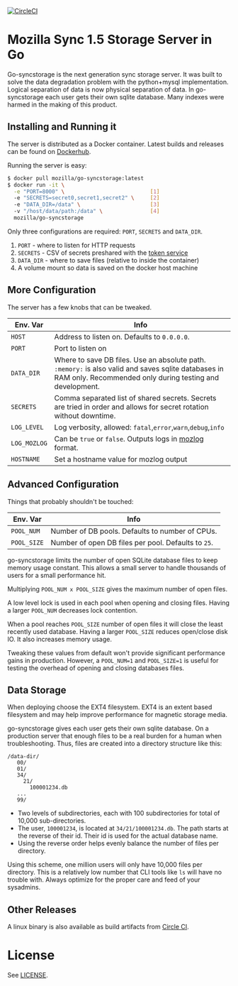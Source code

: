 [![CircleCI](https://circleci.com/gh/mozilla-services/go-syncstorage.svg?style=svg)](https://circleci.com/gh/mozilla-services/go-syncstorage)

# Mozilla Sync 1.5 Storage Server in Go

Go-syncstorage is the next generation sync storage server. It was built to solve the data degradation problem with the python+mysql implementation. Logical separation of data is now physical separation of data.  In go-syncstorage each user gets their own sqlite database. Many indexes were harmed in the making of this product.

## Installing and Running it

The server is distributed as a Docker container. Latest builds and releases can be found on [Dockerhub](https://hub.docker.com/r/mozilla/go-syncstorage).

Running the server is easy:

```bash
$ docker pull mozilla/go-syncstorage:latest
$ docker run -it \
  -e "PORT=8000" \                           [1]
  -e "SECRETS=secret0,secret1,secret2" \     [2]
  -e "DATA_DIR=/data" \                      [3]
  -v "/host/data/path:/data" \               [4]
  mozilla/go-syncstorage
```

Only three configurations are required: `PORT`, `SECRETS` and `DATA_DIR`.

1. `PORT` - where to listen for HTTP requests
2. `SECRETS` - CSV of secrets preshared with the [token service](https://github.com/mozilla-services/tokenserver/)
3. `DATA_DIR` - where to save files (relative to inside the container)
4. A volume mount so data is saved on the docker host machine

## More Configuration

The server has a few knobs that can be tweaked.

| Env. Var | Info |
|---|---|
| `HOST` | Address to listen on. Defaults to `0.0.0.0`. |
| `PORT` | Port to listen on |
| `DATA_DIR` | Where to save DB files. Use an absolute path. `:memory:` is also valid and saves sqlite databases in RAM only. Recommended only during testing and development. |
| `SECRETS` | Comma separated list of shared secrets. Secrets are tried in order and allows for secret rotation without downtime. |
| `LOG_LEVEL`| Log verbosity, allowed: `fatal`,`error`,`warn`,`debug`,`info`|
| `LOG_MOZLOG` | Can be `true` or `false`. Outputs logs in [mozlog](https://github.com/mozilla-services/Dockerflow/blob/master/docs/mozlog.md) format. |
| `HOSTNAME` | Set a hostname value for mozlog output |

## Advanced Configuration
Things that probably shouldn't be touched:

| Env. Var | Info |
|---|---|
| `POOL_NUM` | Number of DB pools. Defaults to number of CPUs.  |
| `POOL_SIZE` | Number of open DB files per pool. Defaults to `25`.  |

go-syncstorage limits the number of open SQLite database files to keep memory usage constant. This allows a small server to handle thousands of users for a small performance hit.

Multiplying `POOL_NUM x POOL_SIZE` gives the maximum number of open files.

A low level lock is used in each pool when opening and closing files. Having a larger `POOL_NUM` decreases lock contention.

When a pool reaches `POOL_SIZE` number of open files it will close the least recently used database. Having a larger `POOL_SIZE` reduces open/close disk IO. It also increases memory usage.

Tweaking these values from default won't provide significant performance gains in production. However, a `POOL_NUM=1` and `POOL_SIZE=1` is useful for testing the overhead of opening and closing databases files.

## Data Storage

When deploying choose the EXT4 filesystem. EXT4 is an extent based filesystem and may help improve performance for magnetic storage media.

go-syncstorage gives each user gets their own sqlite database. On a production server that enough files to be a real burden for a human when troubleshooting. Thus, files are created into a directory structure like this:

```
/data-dir/
   00/
   01/
   34/
     21/
       100001234.db
   ...
   99/
```

* Two levels of subdirectories, each with 100 subdirectories for total of 10,000 sub-directories.
* The user, `100001234`, is located at `34/21/100001234.db`. The path starts at the reverse of their id. Their id is used for the actual database name.
* Using the reverse order helps evenly balance the number of files per directory.

Using this scheme, one million users will only have 10,000 files per directory. This is a relatively low number that CLI tools like `ls` will have no trouble with. Always optimize for the proper care and feed of your sysadmins.


## Other Releases

A linux binary is also available as build artifacts from [Circle CI](https://circleci.com/gh/mozilla-services/go-syncstorage).

# License

See [LICENSE](LICENSE.txt).

